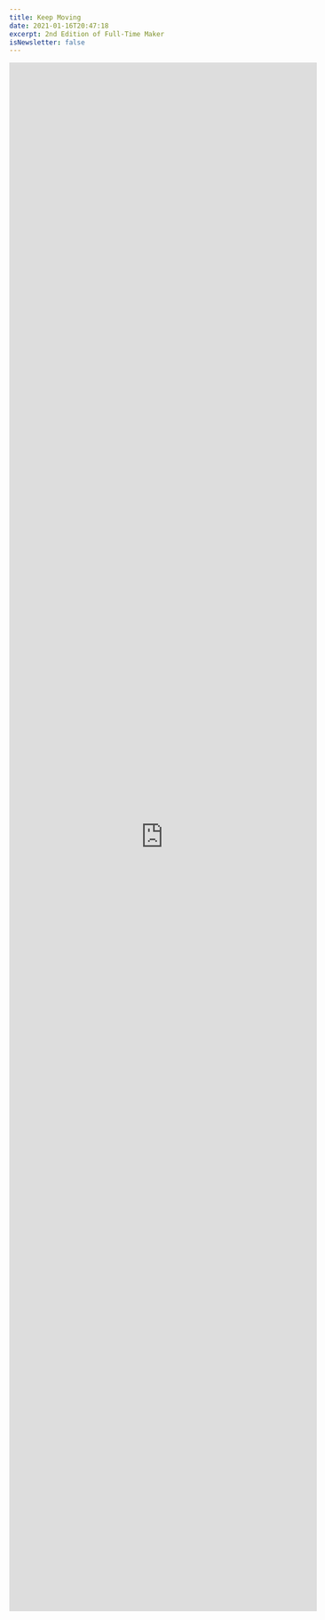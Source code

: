 ```yaml
---
title: Keep Moving
date: 2021-01-16T20:47:18
excerpt: 2nd Edition of Full-Time Maker
isNewsletter: false
---
```

<iframe scrolling="no" src="https://eomail6.com/preview?p=4472351f-4d06-11eb-a3d0-06b4694bee2a&pt=campaign&t=1610334153&s=ce53c492364c5e0fdf00331401191d0a7b7c49b68dc34f6ae29e3cde1fb5ee58" style="height:2790px;width:110%;border:none;overflow:hidden;"></iframe>
